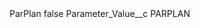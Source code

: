 <?xml version="1.0" encoding="UTF-8"?>
<CustomMetadata xmlns="http://soap.sforce.com/2006/04/metadata" xmlns:xsi="http://www.w3.org/2001/XMLSchema-instance" xmlns:xsd="http://www.w3.org/2001/XMLSchema">
    <label>ParPlan</label>
    <protected>false</protected>
    <values>
        <field>Parameter_Value__c</field>
        <value xsi:type="xsd:string">PARPLAN</value>
    </values>
</CustomMetadata>
